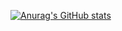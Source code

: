 [![Anurag's GitHub stats](https://github-readme-stats.vercel.app/api?Forzali=anuraghazra)](https://github.com/anuraghazra/github-readme-stats)
